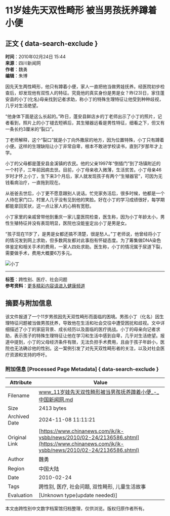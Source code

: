 # 11岁娃先天双性畸形 被当男孩抚养蹲着小便

## 正文 { data-search-exclude }


**时间**：2010年02月24日 15:44  
**来源**：四川新闻网  
**作者**：魏勇  
**编辑**：朱博  

因先天生两性畸形，他只有蹲着小便，家人一直把他当做男娃抚养。经医院初步检查后，却发现他有双性人的特征。究竟他的真实身份是男是女？昨(23)日，家住蓬安县的小丁(化名)母亲找到记者求助，称小丁的特殊生理特征让他受到种种歧视，几乎对生活绝望。

“他身体下面是这么长起的。”昨日，蓬安县鲜店乡的丁老师出示了小丁的照片，记者看到，照片上的小丁褪去短裤后，其生殖器远看是男性特征，细看之下，但又有一条长约3厘米的“裂口”。

丁老师解释，这个“裂口”就是小丁向外撒尿的地方，因为位置特殊，小丁只有蹲着小便。这样的生理缺陷让小丁非常自卑，根本不敢进学校读书，直到7岁那年才上学。

小丁的父母都是蓬安县金溪镇的农民。他的父亲1997年“倒插门”到了场镇附近的一个村子，三年前因病去世。目前，小丁母亲收入微薄，生活贫苦。小丁母亲46岁时才怀上小丁，生下来3个月后，家人就发现孩子有两个“生殖器官”，可因为无钱看病治疗，一直拖到现在。

从爸爸去世后，小丁更不愿意跟别人说话。忙完家务活后，很多时候，他都是一个人待在家门口，村里人几乎没有见到他的笑脸。好在小丁的学习成绩很好，每学期都能拿回奖状，这一点让家人的心稍有宽慰。

小丁家里的亲戚曾带他到重庆一家儿童医院检查，医生称，因为小丁年龄太小，男性生殖特征并没有表现明显，医院也没能鉴定出小丁是男是女。

“孩子现在11岁了，是男是女都还搞不清楚，很是愁人。”丁老师说，他曾经将小丁的情况发到网上求助，但多数网友都对此事抱有怀疑态度。为了筹集做DNA染色体鉴定和相关手术的费用，一家人四处求助。医生称，小丁的情况属于尿道下裂，需要做手术，费用大概要6万多元。

![小丁](http://i2.chinanews.com/zwimg/01.jpg)

--- 

**标签**：跨性别、医疗、社会问题  
**参考资料**：[更多精彩内容请进入健康频道](http://www.chinanews.com.cn/health.shtml)

## 摘要与附加信息

<!-- tcd_abstract -->
该文件报道了一个11岁男孩因先天双性畸形而面临的困境。男孩小丁（化名）因生理特征问题被当做男孩抚养，导致他在生活和社会交往中遭受困扰和歧视。文中详细描述了小丁的家庭背景、成长经历以及面临的医疗挑战。小丁的母亲向记者求助，表示孩子的特殊生理特征让他在学习和生活中感到自卑，几乎对生活绝望。报道中提到，小丁的父母经济条件有限，无法负担手术费用，且由于孩子年龄小，医院也无法确诊他的性别。这一案例引发了对先天双性畸形者的关注，以及对社会医疗资源和支持的呼吁。
<!-- tcd_abstract_end -->

### 附加信息 [Processed Page Metadata] { data-search-exclude }

| Attribute       | Value                                  |
|-----------------|----------------------------------------|
| Filename        | www_11岁娃先天双性畸形被当男孩抚养蹲着小便_-_中国新闻网.md                             |
| Size            | 2413 bytes                           |
| Archived Date   | 2024-11-08 11:11:21                             |
| Original Link   | [https://www.chinanews.com/jk/jk-ysbb/news/2010/02-24/2136586.shtml](https://www.chinanews.com/jk/jk-ysbb/news/2010/02-24/2136586.shtml)                       |
| Author          | 魏勇                               |
| Region          | 中国大陆                               |
| Date            | 2010-02-24                                 |
| Tags            | 跨性别, 医疗, 社会问题, 双性畸形, 儿童生活故事                                 |
| Evaluation            | [Unknown type(update needed)]                                 |
<!-- tcd_table_end -->

本文由跨性别中文数字档案馆归档整理，仅供浏览。版权归原作者所有。
